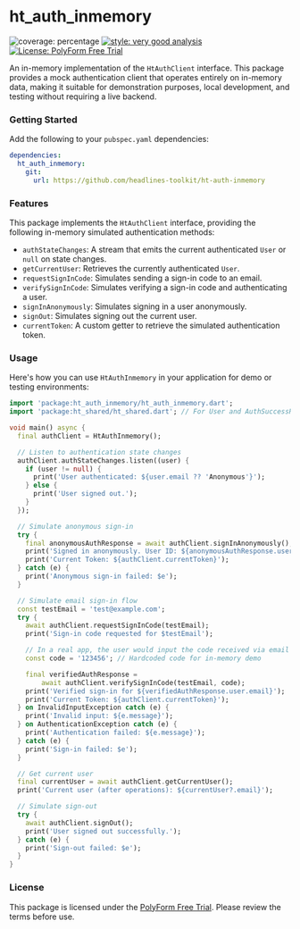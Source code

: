 # ht_auth_inmemory

![coverage: percentage](https://img.shields.io/badge/coverage-XX-green)
[![style: very good analysis](https://img.shields.io/badge/style-very_good_analysis-B22C89.svg)](https://pub.dev/packages/very_good_analysis)
[![License: PolyForm Free Trial](https://img.shields.io/badge/License-PolyForm%20Free%20Trial-blue)](https://polyformproject.org/licenses/free-trial/1.0.0)

An in-memory implementation of the `HtAuthClient` interface. This package provides a mock authentication client that operates entirely on in-memory data, making it suitable for demonstration purposes, local development, and testing without requiring a live backend.

### Getting Started

Add the following to your `pubspec.yaml` dependencies:

```yaml
dependencies:
  ht_auth_inmemory:
    git:
      url: https://github.com/headlines-toolkit/ht-auth-inmemory
```

### Features

This package implements the `HtAuthClient` interface, providing the following in-memory simulated authentication methods:

*   `authStateChanges`: A stream that emits the current authenticated `User` or `null` on state changes.
*   `getCurrentUser`: Retrieves the currently authenticated `User`.
*   `requestSignInCode`: Simulates sending a sign-in code to an email.
*   `verifySignInCode`: Simulates verifying a sign-in code and authenticating a user.
*   `signInAnonymously`: Simulates signing in a user anonymously.
*   `signOut`: Simulates signing out the current user.
*   `currentToken`: A custom getter to retrieve the simulated authentication token.

### Usage

Here's how you can use `HtAuthInmemory` in your application for demo or testing environments:

```dart
import 'package:ht_auth_inmemory/ht_auth_inmemory.dart';
import 'package:ht_shared/ht_shared.dart'; // For User and AuthSuccessResponse

void main() async {
  final authClient = HtAuthInmemory();

  // Listen to authentication state changes
  authClient.authStateChanges.listen((user) {
    if (user != null) {
      print('User authenticated: ${user.email ?? 'Anonymous'}');
    } else {
      print('User signed out.');
    }
  });

  // Simulate anonymous sign-in
  try {
    final anonymousAuthResponse = await authClient.signInAnonymously();
    print('Signed in anonymously. User ID: ${anonymousAuthResponse.user.id}');
    print('Current Token: ${authClient.currentToken}');
  } catch (e) {
    print('Anonymous sign-in failed: $e');
  }

  // Simulate email sign-in flow
  const testEmail = 'test@example.com';
  try {
    await authClient.requestSignInCode(testEmail);
    print('Sign-in code requested for $testEmail');

    // In a real app, the user would input the code received via email
    const code = '123456'; // Hardcoded code for in-memory demo

    final verifiedAuthResponse =
        await authClient.verifySignInCode(testEmail, code);
    print('Verified sign-in for ${verifiedAuthResponse.user.email}');
    print('Current Token: ${authClient.currentToken}');
  } on InvalidInputException catch (e) {
    print('Invalid input: ${e.message}');
  } on AuthenticationException catch (e) {
    print('Authentication failed: ${e.message}');
  } catch (e) {
    print('Sign-in failed: $e');
  }

  // Get current user
  final currentUser = await authClient.getCurrentUser();
  print('Current user (after operations): ${currentUser?.email}');

  // Simulate sign-out
  try {
    await authClient.signOut();
    print('User signed out successfully.');
  } catch (e) {
    print('Sign-out failed: $e');
  }
}
```

### License

This package is licensed under the [PolyForm Free Trial](LICENSE). Please review the terms before use.
